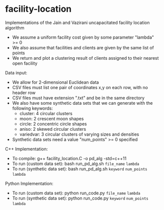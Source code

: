 # facility-location
Implementations of the Jain and Vazirani uncapacitated facility location algorithm 
 * We assume a uniform facility cost given by some parameter "lambda" >= 0
 * We also assume that facilities and clients are given by the same list of points
 * We return and plot a clustering result of clients assigned to their nearest open facility

Data input:
 * We allow for 2-dimensional Euclidean data
 * CSV files must list one pair of coordinates x,y on each row, with no header row
 * CSV files must have extension ".txt" and be in the same directory
 * We also have some synthetic data sets that we can generate with the following keywords:
   * cluster: 4 circular clusters 
   * moon: 2 crescent moon shapes
   * circle: 2 concentric circle shapes
   * aniso: 2 skewed circular clusters
   * variedvar: 3 circular clusters of varying sizes and densities
 * Synthetic data sets need a value "num_points" >= 0 specified

C++ Implementation:
 * To compile: g++ facility\_location.C -o pd\_alg -std=c++11
 * To run (custom data set): bash run\_pd\_alg.sh `file_name` `lambda`
 * To run (synthetic data set): bash run\_pd\_alg.sh `keyword` `num_points` `lambda`

Python Implementation:
 * To run (custom data set): python run\_code.py `file_name` `lambda`
 * To run (synthetic data set): python run\_code.py `keyword` `num_points` `lambda`
